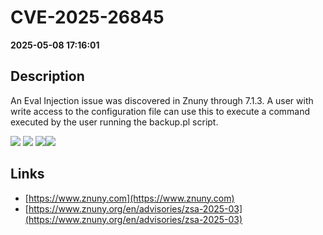 # CVE-2025-26845

**2025-05-08 17:16:01**

## Description
An Eval Injection issue was discovered in Znuny through 7.1.3. A user with write access to the configuration file can use this to execute a command executed by the user running the backup.pl script.

![](https://img.shields.io/static/v1?label=Score&message=9.8&color=red)
![](https://img.shields.io/static/v1?label=Severity&message=CRITICAL&color=red)
![](https://img.shields.io/static/v1?label=CWE&message=RCE&color=green)![](https://img.shields.io/static/v1?label=CWE&message=RCE&color=green)

## Links
- [https://www.znuny.com](https://www.znuny.com)
- [https://www.znuny.org/en/advisories/zsa-2025-03](https://www.znuny.org/en/advisories/zsa-2025-03)
